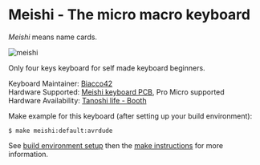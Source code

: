 # Meishi - The micro macro keyboard

_Meishi_ means name cards.

![meishi](https://raw.githubusercontent.com/Biacco42/meishi/readme/readme_image/P1210037.JPG)

Only four keys keyboard for self made keyboard beginners.

Keyboard Maintainer: [Biacco42](https://github.com/biacco42)  
Hardware Supported: [Meishi keyboard PCB](https://github.com/Biacco42/meishi), Pro Micro supported  
Hardware Availability: [Tanoshi life - Booth](https://biacco42.booth.pm/)

Make example for this keyboard (after setting up your build environment):

```
$ make meishi:default:avrdude
```

See [build environment setup](https://docs.qmk.fm/build_environment_setup.html) then the [make instructions](https://docs.qmk.fm/make_instructions.html) for more information.
